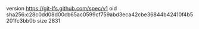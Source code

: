 version https://git-lfs.github.com/spec/v1
oid sha256:c28c0dd08d00cb65ac0599cf759abd3eca42cbe36844b42410f4b5201fc3bb0b
size 2831
